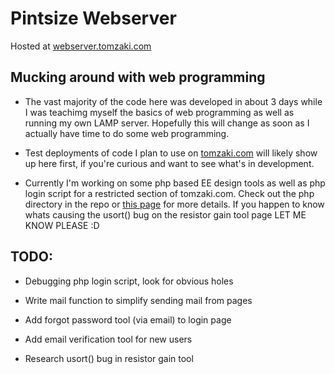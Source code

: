 Pintsize Webserver
===============

Hosted at [webserver.tomzaki.com](http://webserver.tomzaki.com)

Mucking around with web programming
-----------------------------------

 - The vast majority of the code here was developed in about 3 days
   while I was teachimg myself the basics of web programming as
   well as running my own LAMP server. Hopefully this will change as
   soon as I actually have time to do some web programming.

 - Test deployments of code I plan to use on 
   [tomzaki.com](http://www.tomzaki.com) will likely show up here 
   first, if you're curious and want to see what's in development.
   
 - Currently I'm working on some php based EE design tools as well as
   php login script for a restricted section of tomzaki.com. Check out
   the php directory in the repo or 
   [this page](http://webserver.tomzaki.com/php) for more details. 
   If you happen to know whats causing the usort() bug on the resistor
   gain tool page LET ME KNOW PLEASE :D

TODO:
-----

 - Debugging php login script, look for obvious holes
 
 - Write mail function to simplify sending mail from pages
 
 - Add forgot password tool (via email) to login page
 
 - Add email verification tool for new users
 
 - Research usort() bug in resistor gain tool